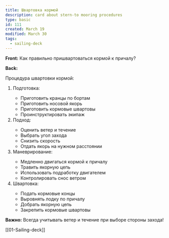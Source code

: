```yaml
---
title: Швартовка кормой
description: card about stern-to mooring procedures
type: basic
id: 111
created: March 19
modified: March 30
tags:
  - sailing-deck
---
```


**Front:**
Как правильно пришвартоваться кормой к причалу?

**Back:**
<p>Процедура швартовки кормой:</p>

<ol>
  <li>Подготовка:</li>
    <ul>
      <li>Приготовить кранцы по бортам</li>
      <li>Приготовить носовой якорь</li>
      <li>Приготовить кормовые швартовы</li>
      <li>Проинструктировать экипаж</li>
    </ul>

  <li>Подход:</li>
    <ul>
      <li>Оценить ветер и течение</li>
      <li>Выбрать угол захода</li>
      <li>Снизить скорость</li>
      <li>Отдать якорь на нужном расстоянии</li>
    </ul>

  <li>Маневрирование:</li>
    <ul>
      <li>Медленно двигаться кормой к причалу</li>
      <li>Травить якорную цепь</li>
      <li>Использовать подработку двигателем</li>
      <li>Контролировать снос ветром</li>
    </ul>

  <li>Швартовка:</li>
    <ul>
      <li>Подать кормовые концы</li>
      <li>Выровнять лодку по причалу</li>
      <li>Добрать якорную цепь</li>
      <li>Закрепить кормовые швартовы</li>
    </ul>
</ol>

<p><strong>Важно:</strong> Всегда учитывать ветер и течение при выборе стороны захода!</p>
[[01-Sailing-deck]]